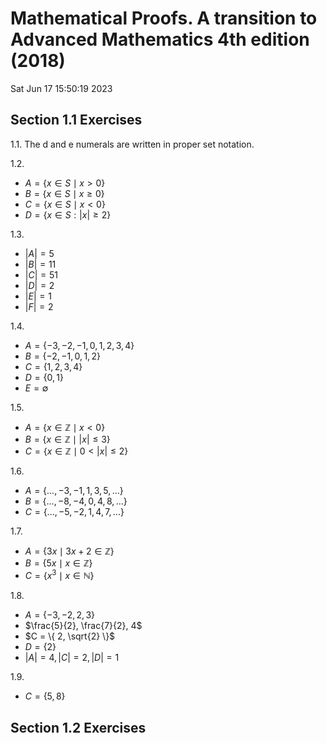 # Mathematical Proofs. A transition to Advanced Mathematics 4th edition (2018)

Sat Jun 17 15:50:19 2023

## Section 1.1 Exercises

1.1. The d and e numerals are written in proper set notation.

1.2.
  - $A = \{ x \in S \mid x > 0 \}$
  - $B = \{ x \in S \mid x \ge 0\}$
  - $C  = \{ x  \in S \mid x < 0 \}$
  - $D  = \{ x  \in S :  |x| \ge 2 \}$

1.3. 
  - $|A| = 5$
  - $|B| = 11$
  - $|C| = 51$
  - $|D| = 2$
  - $|E| = 1$
  - $|F| = 2$

1.4.
  - $A = \{ -3, -2, -1, 0, 1, 2, 3, 4 \}$
  - $B = \{ -2, -1, 0, 1, 2 \}$
  - $C = \{ 1, 2, 3, 4 \}$
  - $D = \{ 0, 1 \}$
  - $E = \emptyset$

1.5.
  - $A = \{ x \in \mathbb{Z} \mid  x < 0\}$
  - $B = \{ x \in \mathbb{Z} \mid  |x| \le 3 \}$
  - $C = \{ x \in \mathbb{Z} \mid 0 < |x| \le 2 \}$

1.6.
  - $A = \{..., -3, -1, 1, 3, 5, ...\}$
  - $B = \{..., -8, -4, 0, 4, 8, ...\}$
  - $C = \{..., -5, -2, 1, 4, 7, ...\}$

1.7.
  - $A = \{ 3x  \mid 3x + 2 \in \mathbb{Z} \}$
  - $B = \{ 5x \mid x \in \mathbb{Z} \}$
  - $C = \{ x^{3} \mid x \in \mathbb{N} \}$

1.8.
  - $A = \{ -3, -2, 2, 3 \}$
  - $\frac{5}{2}, \frac{7}{2}, 4$
  - $C = \{ 2, \sqrt{2} \}$
  - $D = \{ 2 \}$
  - $|A| = 4, |C| = 2, |D| = 1$

1.9.
  - $C = \{ 5, 8 \}$

## Section 1.2 Exercises 